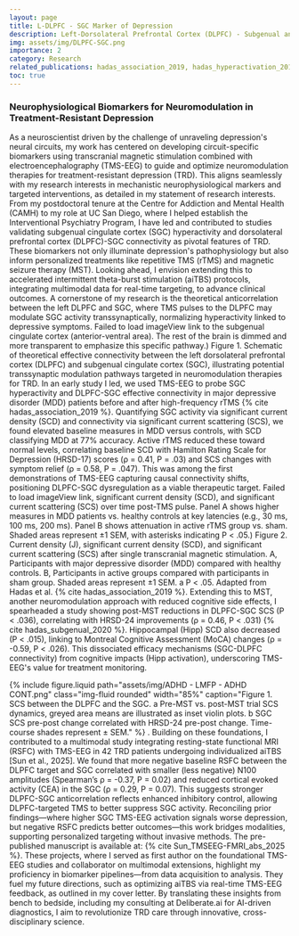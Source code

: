 ```yaml
---
layout: page
title: L-DLPFC - SGC Marker of Depression
description: Left-Dorsolateral Prefrontal Cortex (DLPFC) - Subgenual anterior Cingulate Cortex (SGC) circuit as a treatment resistant depression response marker in transcranial magnetic stimulation treatment  
img: assets/img/DLPFC-SGC.png
importance: 2
category: Research
related_publications: hadas_association_2019, hadas_hyperactivation_2019, hadas_subgenual_2020, Sun_TMSEEG-FMRI_abs_2025
toc: true
---
```


### Neurophysiological Biomarkers for Neuromodulation in Treatment-Resistant Depression
As a neuroscientist driven by the challenge of unraveling depression's neural circuits, my work has centered on developing circuit-specific biomarkers using transcranial magnetic stimulation combined with electroencephalography (TMS-EEG) to guide and optimize neuromodulation therapies for treatment-resistant depression (TRD). This aligns seamlessly with my research interests in mechanistic neurophysiological markers and targeted interventions, as detailed in my statement of research interests. From my postdoctoral tenure at the Centre for Addiction and Mental Health (CAMH) to my role at UC San Diego, where I helped establish the Interventional Psychiatry Program, I have led and contributed to studies validating subgenual cingulate cortex (SGC) hyperactivity and dorsolateral prefrontal cortex (DLPFC)-SGC connectivity as pivotal features of TRD. These biomarkers not only illuminate depression's pathophysiology but also inform personalized treatments like repetitive TMS (rTMS) and magnetic seizure therapy (MST). Looking ahead, I envision extending this to accelerated intermittent theta-burst stimulation (aiTBS) protocols, integrating multimodal data for real-time targeting, to advance clinical outcomes.
A cornerstone of my research is the theoretical anticorrelation between the left DLPFC and SGC, where TMS pulses to the DLPFC may modulate SGC activity transsynaptically, normalizing hyperactivity linked to depressive symptoms.
Failed to load imageView link to the subgenual cingulate cortex (anterior-ventral area). The rest of the brain is dimmed and more transparent to emphasize this specific pathway.)
Figure 1. Schematic of theoretical effective connectivity between the left dorsolateral prefrontal cortex (DLPFC) and subgenual cingulate cortex (SGC), illustrating potential transsynaptic modulation pathways targeted in neuromodulation therapies for TRD.
In an early study I led, we used TMS-EEG to probe SGC hyperactivity and DLPFC-SGC effective connectivity in major depressive disorder (MDD) patients before and after high-frequency rTMS {% cite hadas_association_2019 %}. Quantifying SGC activity via significant current density (SCD) and connectivity via significant current scattering (SCS), we found elevated baseline measures in MDD versus controls, with SCD classifying MDD at 77% accuracy. Active rTMS reduced these toward normal levels, correlating baseline SCD with Hamilton Rating Scale for Depression (HRSD-17) scores (ρ = 0.41, P = .03) and SCS changes with symptom relief (ρ = 0.58, P = .047). This was among the first demonstrations of TMS-EEG capturing causal connectivity shifts, positioning DLPFC-SGC dysregulation as a viable therapeutic target.
Failed to load imageView link, significant current density (SCD), and significant current scattering (SCS) over time post-TMS pulse. Panel A shows higher measures in MDD patients vs. healthy controls at key latencies (e.g., 30 ms, 100 ms, 200 ms). Panel B shows attenuation in active rTMS group vs. sham. Shaded areas represent ±1 SEM, with asterisks indicating P < .05.)
Figure 2. Current density (J), significant current density (SCD), and significant current scattering (SCS) after single transcranial magnetic stimulation. A, Participants with major depressive disorder (MDD) compared with healthy controls. B, Participants in active groups compared with participants in sham group. Shaded areas represent ±1 SEM. a P < .05. Adapted from Hadas et al. {% cite hadas_association_2019 %}.
Extending this to MST, another neuromodulation approach with reduced cognitive side effects, I spearheaded a study showing post-MST reductions in DLPFC-SGC SCS (P < .036), correlating with HRSD-24 improvements (ρ = 0.46, P < .031) {% cite hadas_subgenual_2020 %}. Hippocampal (Hipp) SCD also decreased (P < .015), linking to Montreal Cognitive Assessment (MoCA) changes (ρ = -0.59, P < .026). This dissociated efficacy mechanisms (SGC-DLPFC connectivity) from cognitive impacts (Hipp activation), underscoring TMS-EEG's value for treatment monitoring.

{% include figure.liquid path="assets/img/ADHD  - LMFP - ADHD CONT.png" class="img-fluid rounded" width="85%" caption="Figure 1. SCS between the DLPFC and the SGC. a Pre-MST vs. post-MST trial SCS dynamics, greyed area means are illustrated as inset violin plots. b SGC SCS pre-post change correlated with HRSD-24 pre-post change. Time-course shades represent ± SEM." %}
.
Building on these foundations, I contributed to a multimodal study integrating resting-state functional MRI (RSFC) with TMS-EEG in 42 TRD patients undergoing individualized aiTBS [Sun et al., 2025]. We found that more negative baseline RSFC between the DLPFC target and SGC correlated with smaller (less negative) N100 amplitudes (Spearman’s ρ = -0.37, P = 0.02) and reduced cortical evoked activity (CEA) in the SGC (ρ = 0.29, P = 0.07). This suggests stronger DLPFC-SGC anticorrelation reflects enhanced inhibitory control, allowing DLPFC-targeted TMS to better suppress SGC activity. Reconciling prior findings—where higher SGC TMS-EEG activation signals worse depression, but negative RSFC predicts better outcomes—this work bridges modalities, supporting personalized targeting without invasive methods. The pre-published manuscript is available at: {% cite Sun_TMSEEG-FMRI_abs_2025 %}.
These projects, where I served as first author on the foundational TMS-EEG studies and collaborator on multimodal extensions, highlight my proficiency in biomarker pipelines—from data acquisition to analysis. They fuel my future directions, such as optimizing aiTBS via real-time TMS-EEG feedback, as outlined in my cover letter. By translating these insights from bench to bedside, including my consulting at Deliberate.ai for AI-driven diagnostics, I aim to revolutionize TRD care through innovative, cross-disciplinary science.